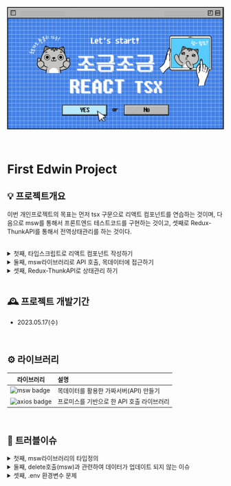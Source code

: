 <div align="center"><img src='./public/imgs/littlelittle-TS.png' alt="README-main-img" width="800px"></div>

<br/>
<br/>

# First Edwin Project
## 💡 프로젝트개요 
이번 개인프로젝트의 목표는 먼저 tsx 구문으로 리액트 컴포넌트를 연습하는 것이며, 다음으로 msw를 통해서 프론트엔드 테스트코드를 구현하는 것이고, 셋째로 Redux-ThunkAPI를 통해서 전역상태관리를 하는 것이다. 
<br/><br/>
<details>
<summary>첫째, 타입스크립트로 리액트 컴포넌트 작성하기 </summary>
타입스크립트를 도입하는 이유는 컴파일 단게에서 리소스를 제어하기 위함이다. 이를 통해서 코드의 안정성을 높이고자 한다. 예상치 못한 상황에서 발생되는 리소스 에러를 빌드 후 확인하는 것이 아니라, 컴파일 단계에서 확인하며 꼼꼼하게 코드를 작성하는 것은 중요하기 때문이다. 
<hr>
</details>

<details>
<summary>둘째, msw라이브러리로 API 호출, 목데이터에 접근하기</summary>
프론트 개발에 있어서 msw(Mock Service Worker) 라이브러리를 적용하는 것은 목데이터를 활용하여 API콜을 서버가 구축되기 이전에 테스트하고자 함에 있다. 이를 통해서 서버개발이 구축되기 전에 코드를 작성하는 것이 가능하다.<br/><br/>

- Mock Service Worker 라이브러리 <br/>
  네트워트의 요청을 가로채고, 가짜 응답을 제공하여 실제 서버와 독립적으로 작업할 수 있는 환경을 제공한다. 이를 통해서 개발자는 목데이터를 활용하여 특정 엔드포인트에 대한 응답을 정의하고, 실제 API호출 없이 응답을 받아올 수 있다. "msw"의 특별한 점은 네트워크 요청을 가로채는 방식을 사용한다는 것이다. 이를 통해 애플리케이션의 실제 코드를 변경하지 않고도 API 호출을 가로채고 조작할 수 있다. 또한, "msw"는 강력한 요청 및 응답 핸들링 기능을 제공하므로 다양한 시나리오를 모방하고 테스트할 수 있다. 즉 "msw"는 개발자가 임시로 모의 데이터를 사용하거나, 백엔드 서버가 아직 준비되지 않았을 때도 애플리케이션의 API 호출을 테스트하고 개발할 수 있는 유용한 도구인 셈이다.
- json-server 라이브러리 <br/>
  실제 백엔드 서버와는 별개로 동작하는 가상의 RESTful API 서버를 만들어주는 도구이다. JSON 파일이나 JavaScript 객체로부터 데이터를 읽어와서 해당 데이터를 기반으로 가짜 API를 생성할 수 있다.
- 용어정리 <br/>
  엔드포인트(Endpoint) : 웹 API에서 특정 리소스에 접근하기 위한 URL 경로를 말한다.
- 라이브러리 사용하기 <br/>
  첫째, src -> mock 폴더를 생성<br/>
  둘째, browser.ts 파일과 handlers.ts 파일 만들기<br/>
  셋째, [msw 서버열기](https://mswjs.io/docs/getting-started/integrate/browser)<br/>
   - `터미널에 명령` :  yarn msw init public/ --save
   - `터미널에 성공메시지 확인하기` : Service Worker successfully created!
   - `index.tsx`에 아래의 코드 넣이주기<br/><br/>

      ```tsx
      // Start the mocking conditionally.
      if (process.env.NODE_ENV === 'development') {
        const { worker } = require('./mork/browser')
        worker.start()
      }
      ```
  
      <img src='./public/imgs/msw01.png' alt="msw라이브러리" width="800px"><br/><br/>
  - `msw 실행`하여 data를 불러와보자. 
  <br/><br/>
  <img src='./public/imgs/msw02.png' alt="msw라이브러리" width="800px"><br/><br/>

  - `msw` DELETE, POST까지 기능을 구현했다.(fetchAPI)<br/><br/>
  <img src='./public/imgs/msw04.gif' alt="msw라이브러리" width="800px"><br/><br/>

  - `msw` CRUD 기능구현 완료.(fetchAPI)<br/><br/>
        <img src='./public/imgs/msw05.gif' alt="msw라이브러리" width="800px">
<hr>
</div>
</details>

<details>
<summary>셋째, Redux-ThunkAPI로 상태관리 하기 </summary>
  항해99-13기를 이수하며 React-query와 Recoil에 대해서는 충분한 연습을 한 것 같다. 그러나 사실 Redux에 대해서는 todoLists만 작성해 보았지 그 이상을 도전하지는 못했다. 이번 프로젝트는 Redux 라이브러리를 연습하는 것을 목표로 삼고자 한다. 
<hr>
</details>
<br/>

## 🕰 프로젝트 개발기간
- 2023.05.17(수)

<br/>

## ⚙️ 라이브러리 
라이브러리 | 설명
---|:---
![msw badge](https://img.shields.io/badge/msw-^1.2.1.0-00B0FF?style=flat-square&logo=react&logoColor=white) | 목데이터를 활용한 가짜서버(API) 만들기
![axios badge](https://img.shields.io/badge/axios-^1.4.0.0-00B0FF?style=flat-square&logo=react&logoColor=white) | 프로미스를 기반으로 한 API 호출 라이브러리

<br/>

## 🔬 트러블이슈
<details>
<summary>첫째, msw라이브러리의 타입정의</summary>

  - `공식문서` : 공식문서에서는 찾아볼 수 없고 https://github.com/mswjs/msw/blob/main/test/browser/rest-api/basic.mocks.ts 을 통해서 해당 내용에 접근할 수 있는 것 같다. MSW 라이브러리의 GitHub 저장소는 다양한 문서와 예제를 제공하는데, 이를 통해서 볼 때 별도의 타입설정을 여기서는 하지 않는 것 같다. 

  - `타입단언` : delete 호출을 구현하려는 가운데 문제가 발생했다. 명시적 타입을 선언해주지 않은 결과, 실행된 타입추론이 문제가 되었다. 마우스를 올려보면 `const id: string | readonly string[]`으로 타입이 추론된 것으 볼 수 있다. 이는 req.params.id의 타입이 타입 시스템이 확실히 인지하지 못하기 때문이다. 단일하면 string이지만, 여러 값일 때는 배열로 처리되도록 인지했기 때문이다. 그러기에 개발자가 타입을 확신할 수 있다면 `as`(타입단언)을 통해서 타입을 명시적으로 선언함으로 타입 시스템을 우회할 수 있다. 그러나 GPT에 따르면 타입 단언은 타입 안정성을 잃을 수 있는 문제를 가지고 있기에 대안적인 방법(타입가드, 타입변환함수)로 접근하는 방법이 더 나은 방법이라고 한다. 해당 부분은 오늘 수업을 들을 부분이기에 추후에 적용하도록 하자.<br/>
      ```tsx
      // 문제의 타입 추론(req.params.id)
      // 에러메시지 : string | readonly string[]' 형식의 인수는 'string' 형식의 매개 변수에 할당될 수 없습니다.  'readonly string[]' 형식은 'string' 형식에 할당할 수 없습니다.ts(2345) 

      rest.delete(`${process.env.REACT_SERVER_KEY}/lists/:id`, async (req, res, ctx) => {
        const id = req.params.id as string;
        if (id) {
          const listsIndex = lists.findIndex(items => items.id === parseInt(id));
        }
        return res(ctx.status(200));
      })
      ```

<hr>
</details>

<details>
<summary>둘째, delete호출(msw)과 관련하여 데이터가 업데이트 되지 않는 이슈</summary>

  - `데이터의 동기화` : 현재 get 방식으로 가져온 자료는 useState에 의해서 관리받고 있다. 그리고 결과 msw의 값은 변경되지만, 해당 내용이 즉시 반영되지 못하는 이슈가 있었다. 당연하다. delete에 따른 서버데이터를 반영하지 못한 결과이다. 그래서 GPT에 물어봤지만, 역시 그 녀석은 원하는 바를 곧잘 말해주지 않는다. <br/><br/>
    ```tsx
    const deleteHandler = (id:number) => {
      fetch(`${process.env.REACT_SERVER_KEY}/lists/${id}`, {
      method: 'DELETE'
      })
      .then(() => {
      const updatedLists = getData.filter((item) => item.id !== id);
      setGetData(updatedLists); 
      })
      .catch (e => {
      console.log("error", e.message);

      }) 
    }
    ```
      GPT의 제안은 서버는 서버대로, 프론트의 데이터틑 프론트 대로 따로 관리하라는 조언이었다. 그런데 이것이 개발의도에 따른 것이라고는 생각하지 않는다. 서버의 데이터가 변경되었다면, 반영해야 한다. 그렇다. react-query를 사용했을 때를 복기하면, invalidateQuery를 통해서 쿼리키에 대한 무효화를 선언해주었다. 그래서 GET 메서드가 다시 요청되도록 하였다. 그렇다면, 위의 코드에서 delete 메서드가 동작한 이후에, get요청을 다시해주면 되지 않을까? 결과는 적중했다. <br/><br/>
    ```tsx
    const deleteHandler = (id:number) => {
      fetch(`${process.env.REACT_SERVER_KEY}/lists/${id}`, {
      method: 'DELETE'
      })
      .then(() => {
      handlerClick() // GET호출 메서드
      })
      .catch (e => {
      console.log("error", e.message);

      }) 
    }
    ```  
    <img src='./public/imgs/msw03.gif' alt="msw라이브러리" width="800px">   
<hr>
</details>

<details>
<summary>셋째, .env 환경변수 문제</summary>

  - `환경변수`는 접두어에 REACT_APP_ 을 반드시 붙여줘야 한다. 그렇지 않으면 undefined로 출력될 것이다. 
  - 해당 부분의 이슈 때문에 한참을 돌아온 것 같다. 
<hr>
</details>
